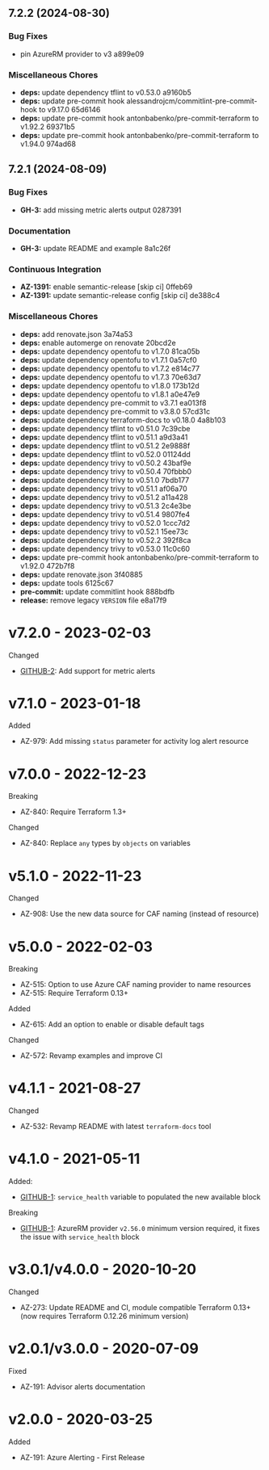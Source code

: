 ## 7.2.2 (2024-08-30)

### Bug Fixes

* pin AzureRM provider to v3 a899e09

### Miscellaneous Chores

* **deps:** update dependency tflint to v0.53.0 a9160b5
* **deps:** update pre-commit hook alessandrojcm/commitlint-pre-commit-hook to v9.17.0 65d6146
* **deps:** update pre-commit hook antonbabenko/pre-commit-terraform to v1.92.2 69371b5
* **deps:** update pre-commit hook antonbabenko/pre-commit-terraform to v1.94.0 974ad68

## 7.2.1 (2024-08-09)


### Bug Fixes

* **GH-3:** add missing metric alerts output 0287391


### Documentation

* **GH-3:** update README and example 8a1c26f


### Continuous Integration

* **AZ-1391:** enable semantic-release [skip ci] 0ffeb69
* **AZ-1391:** update semantic-release config [skip ci] de388c4


### Miscellaneous Chores

* **deps:** add renovate.json 3a74a53
* **deps:** enable automerge on renovate 20bcd2e
* **deps:** update dependency opentofu to v1.7.0 81ca05b
* **deps:** update dependency opentofu to v1.7.1 0a57cf0
* **deps:** update dependency opentofu to v1.7.2 e814c77
* **deps:** update dependency opentofu to v1.7.3 70e63d7
* **deps:** update dependency opentofu to v1.8.0 173b12d
* **deps:** update dependency opentofu to v1.8.1 a0e47e9
* **deps:** update dependency pre-commit to v3.7.1 ea013f8
* **deps:** update dependency pre-commit to v3.8.0 57cd31c
* **deps:** update dependency terraform-docs to v0.18.0 4a8b103
* **deps:** update dependency tflint to v0.51.0 7c39cbe
* **deps:** update dependency tflint to v0.51.1 a9d3a41
* **deps:** update dependency tflint to v0.51.2 2e9888f
* **deps:** update dependency tflint to v0.52.0 01124dd
* **deps:** update dependency trivy to v0.50.2 43baf9e
* **deps:** update dependency trivy to v0.50.4 70fbbb0
* **deps:** update dependency trivy to v0.51.0 7bdb177
* **deps:** update dependency trivy to v0.51.1 af06a70
* **deps:** update dependency trivy to v0.51.2 a11a428
* **deps:** update dependency trivy to v0.51.3 2c4e3be
* **deps:** update dependency trivy to v0.51.4 9807fe4
* **deps:** update dependency trivy to v0.52.0 1ccc7d2
* **deps:** update dependency trivy to v0.52.1 15ee73c
* **deps:** update dependency trivy to v0.52.2 392f8ca
* **deps:** update dependency trivy to v0.53.0 11c0c60
* **deps:** update pre-commit hook antonbabenko/pre-commit-terraform to v1.92.0 472b7f8
* **deps:** update renovate.json 3f40885
* **deps:** update tools 6125c67
* **pre-commit:** update commitlint hook 888bdfb
* **release:** remove legacy `VERSION` file e8a17f9

# v7.2.0 - 2023-02-03

Changed
  * [GITHUB-2](https://github.com/claranet/terraform-azurerm-alerting/pull/2): Add support for metric alerts

# v7.1.0 - 2023-01-18

Added
  * AZ-979: Add missing `status` parameter for activity log alert resource

# v7.0.0 - 2022-12-23

Breaking
  * AZ-840: Require Terraform 1.3+

Changed
  * AZ-840: Replace `any` types by `objects` on variables

# v5.1.0 - 2022-11-23

Changed
  * AZ-908: Use the new data source for CAF naming (instead of resource)

# v5.0.0 - 2022-02-03

Breaking
  * AZ-515: Option to use Azure CAF naming provider to name resources
  * AZ-515: Require Terraform 0.13+

Added
  * AZ-615: Add an option to enable or disable default tags

Changed
  * AZ-572: Revamp examples and improve CI

# v4.1.1 - 2021-08-27

Changed
  * AZ-532: Revamp README with latest `terraform-docs` tool

# v4.1.0 - 2021-05-11

Added:
  * [GITHUB-1](https://github.com/claranet/terraform-azurerm-alerting/issues/1): `service_health` variable to populated the new available block

Breaking
  * [GITHUB-1](https://github.com/claranet/terraform-azurerm-alerting/issues/1): AzureRM provider `v2.56.0` minimum version required, it fixes the issue with `service_health` block

# v3.0.1/v4.0.0 - 2020-10-20

Changed
  * AZ-273: Update README and CI, module compatible Terraform 0.13+ (now requires Terraform 0.12.26 minimum version)

# v2.0.1/v3.0.0 -  2020-07-09

Fixed
  *  AZ-191: Advisor alerts documentation

# v2.0.0 -  2020-03-25

Added
  * AZ-191: Azure Alerting - First Release
